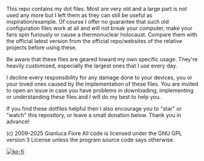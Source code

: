 This repo contains my dot files. Most are very old and a large part is not used 
any more but I left them as they can still be useful as inspiration/example. Of 
course I offer no guarantee that such old configuration files work at all and 
will not break your computer, make your fans spin furiously or cause a 
thermonuclear holocaust. Compare them with the official latest version from the 
official repo/websites of the relative projects before using these.

Be aware that these files are geared toward my own specific usage. They're 
heavily customised, especially the largest ones that I use every day. 

I decline every responsibility for any damage done to your devices, you or your 
loved ones caused by the implementation of these files. You are invited to open 
an issue in case you have problems in downloading, implementing or 
understanding these files and I will do my best to help you.

If you find these dotfiles helpful then I also encourage you to "star" or 
"watch" this repository, or leave a small donation below. Thank you in advance!

(c) 2009-2025 Gianluca Fiore
All code is licensed under the GNU GPL version 3 License unless the program source code says otherwise.

[![ko-fi](https://www.ko-fi.com/img/donate_sm.png)](https://ko-fi.com/W7W7KA0Z)

